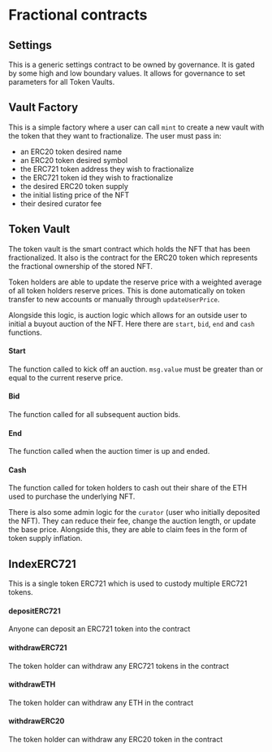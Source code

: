 # Fractional contracts

## Settings
This is a generic settings contract to be owned by governance. It is gated by some high and low boundary values. It allows for governance to set parameters for all Token Vaults.

## Vault Factory
This is a simple factory where a user can call `mint` to create a new vault with the token that they want to fractionalize. The user must pass in:
- an ERC20 token desired name
- an ERC20 token desired symbol
- the ERC721 token address they wish to fractionalize
- the ERC721 token id they wish to fractionalize
- the desired ERC20 token supply
- the initial listing price of the NFT
- their desired curator fee

## Token Vault
The token vault is the smart contract which holds the NFT that has been fractionalized. It also is the contract for the ERC20 token which represents the fractional ownership of the stored NFT.

Token holders are able to update the reserve price with a weighted average of all token holders reserve prices. This is done automatically on token transfer to new accounts or manually through `updateUserPrice`.

Alongside this logic, is auction logic which allows for an outside user to initial a buyout auction of the NFT. Here there are `start`, `bid`, `end` and `cash` functions.
#### Start
The function called to kick off an auction. `msg.value` must be greater than or equal to the current reserve price.
#### Bid
The function called for all subsequent auction bids.
#### End
The function called when the auction timer is up and ended.
#### Cash
The function called for token holders to cash out their share of the ETH used to purchase the underlying NFT.

There is also some admin logic for the `curator` (user who initially deposited the NFT). They can reduce their fee, change the auction length, or update the base price. Alongside this, they are able to claim fees in the form of token supply inflation.

## IndexERC721
This is a single token ERC721 which is used to custody multiple ERC721 tokens. 
#### depositERC721
Anyone can deposit an ERC721 token into the contract
#### withdrawERC721
The token holder can withdraw any ERC721 tokens in the contract
#### withdrawETH
The token holder can withdraw any ETH in the contract
#### withdrawERC20
The token holder can withdraw any ERC20 token in the contract
